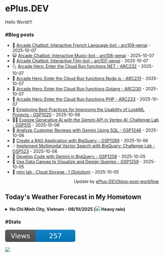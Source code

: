 # ePlus.DEV

Hello World!!!

### #Blog posts

- 🧰 [Arcade Chatbot: Interactive French Language-bot - arc109-genai](https://eplus.dev/arcade-chatbot-interactive-french-language-bot-arc109-genai) - 2025-10-07 
- 😺 [Arcade Chatbot: Interactive Music-bot - arc108-genai](https://eplus.dev/arcade-chatbot-interactive-music-bot-arc108-genai) - 2025-10-07 
- 🗽 [Arcade Chatbot: Interactive Film-bot - arc107-genai](https://eplus.dev/arcade-chatbot-interactive-film-bot-arc107-genai) - 2025-10-07 
- 🌜 [Arcade Hero: Enter the Cloud Run functions NET - ARC232](https://eplus.dev/arcade-hero-enter-the-cloud-run-functions-net-arc232) - 2025-10-07 
- 📝 [Arcade Hero: Enter the Cloud Run functions Node.js - ARC231](https://eplus.dev/arcade-hero-enter-the-cloud-run-functions-nodejs-arc231) - 2025-10-07 
- 🚀 [Arcade Hero: Enter the Cloud Run functions Golang - ARC230](https://eplus.dev/arcade-hero-enter-the-cloud-run-functions-golang-arc230) - 2025-10-07 
- 💼 [Arcade Hero: Enter the Cloud Run functions PHP - ARC233](https://eplus.dev/arcade-hero-enter-the-cloud-run-functions-php-arc233) - 2025-10-07 
- 🦣 [Employing Best Practices for Improving the Usability of LookML Projects - GSP1020](https://eplus.dev/employing-best-practices-for-improving-the-usability-of-lookml-projects-gsp1020-1) - 2025-10-06 
- 👨‍🏫 [Explore Generative AI with the Gemini API in Vertex AI: Challenge Lab - GSP515](https://eplus.dev/explore-generative-ai-with-the-gemini-api-in-vertex-ai-challenge-lab-gsp515) - 2025-10-06 
- 🔭 [Analyze Customer Reviews with Gemini Using SQL - GSP1246](https://eplus.dev/analyze-customer-reviews-with-gemini-using-sql-gsp1246-1) - 2025-10-06 
- 🤡 [Create a RAG Application with BigQuery - GSP1289](https://eplus.dev/create-a-rag-application-with-bigquery-gsp1289) - 2025-10-06 
- 💡 [Implement Multimodal Vector Search with BigQuery: Challenge Lab - GSP523](https://eplus.dev/implement-multimodal-vector-search-with-bigquery-challenge-lab-gsp523) - 2025-10-06 
- 🦣 [Develop Code with Gemini in BigQuery - GSP1258](https://eplus.dev/develop-code-with-gemini-in-bigquery-gsp1258) - 2025-10-05 
- 💪 [Use Data Canvas to Visualize and Design Queries - GSP1259](https://eplus.dev/use-data-canvas-to-visualize-and-design-queries-gsp1259) - 2025-10-05 
- 🤡 [mini lab : Cloud Storage : 1 &lpar;Solution&rpar;](https://eplus.dev/mini-lab-cloud-storage-1-solution) - 2025-10-05 


<div align="right">
    Update by <a target="_blank" href="https://github.com/ePlus-DEV/blog-post-workflow">ePlus-DEV/blog-post-workflow</a>
</div>


## Today's Weather Forecast in My Hometown



<details>
    <summary><b>Ho Chi Minh City, Vietnam - 08/10/2025 (<img src="https://cdn.weatherapi.com/weather/64x64/day/308.png" width="25" /> Heavy rain)</b>
    </summary>

    
<table>
    <tr>
        <th>Hour</th>
        <td>00:00</td><td>01:00</td><td>02:00</td><td>03:00</td><td>04:00</td><td>05:00</td><td>06:00</td><td>07:00</td><td>08:00</td><td>09:00</td><td>10:00</td><td>11:00</td><td>12:00</td><td>13:00</td><td>14:00</td><td>15:00</td><td>16:00</td><td>17:00</td><td>18:00</td><td>19:00</td><td>20:00</td><td>21:00</td><td>22:00</td><td>23:00</td>
    </tr>
    <tr>
        <th>Weather</th>
        <td><img src="https://cdn.weatherapi.com/weather/64x64/night/116.png"></img></td><td><img src="https://cdn.weatherapi.com/weather/64x64/night/116.png"></img></td><td><img src="https://cdn.weatherapi.com/weather/64x64/night/116.png"></img></td><td><img src="https://cdn.weatherapi.com/weather/64x64/night/176.png"></img></td><td><img src="https://cdn.weatherapi.com/weather/64x64/night/176.png"></img></td><td><img src="https://cdn.weatherapi.com/weather/64x64/night/116.png"></img></td><td><img src="https://cdn.weatherapi.com/weather/64x64/day/176.png"></img></td><td><img src="https://cdn.weatherapi.com/weather/64x64/day/263.png"></img></td><td><img src="https://cdn.weatherapi.com/weather/64x64/day/299.png"></img></td><td><img src="https://cdn.weatherapi.com/weather/64x64/day/176.png"></img></td><td><img src="https://cdn.weatherapi.com/weather/64x64/day/176.png"></img></td><td><img src="https://cdn.weatherapi.com/weather/64x64/day/353.png"></img></td><td><img src="https://cdn.weatherapi.com/weather/64x64/day/353.png"></img></td><td><img src="https://cdn.weatherapi.com/weather/64x64/day/353.png"></img></td><td><img src="https://cdn.weatherapi.com/weather/64x64/day/353.png"></img></td><td><img src="https://cdn.weatherapi.com/weather/64x64/day/353.png"></img></td><td><img src="https://cdn.weatherapi.com/weather/64x64/day/353.png"></img></td><td><img src="https://cdn.weatherapi.com/weather/64x64/day/353.png"></img></td><td><img src="https://cdn.weatherapi.com/weather/64x64/night/176.png"></img></td><td><img src="https://cdn.weatherapi.com/weather/64x64/night/176.png"></img></td><td><img src="https://cdn.weatherapi.com/weather/64x64/night/353.png"></img></td><td><img src="https://cdn.weatherapi.com/weather/64x64/night/353.png"></img></td><td><img src="https://cdn.weatherapi.com/weather/64x64/night/176.png"></img></td><td><img src="https://cdn.weatherapi.com/weather/64x64/night/353.png"></img></td>
    </tr>
    <tr>
        <th>Condition</th>
        <td width="200px">Partly Cloudy </td><td width="200px">Partly Cloudy </td><td width="200px">Partly Cloudy </td><td width="200px">Patchy rain nearby</td><td width="200px">Patchy rain nearby</td><td width="200px">Partly Cloudy </td><td width="200px">Patchy rain nearby</td><td width="200px">Patchy light drizzle</td><td width="200px">Moderate rain at times</td><td width="200px">Patchy rain nearby</td><td width="200px">Patchy rain nearby</td><td width="200px">Light rain shower</td><td width="200px">Light rain shower</td><td width="200px">Light rain shower</td><td width="200px">Light rain shower</td><td width="200px">Light rain shower</td><td width="200px">Light rain shower</td><td width="200px">Light rain shower</td><td width="200px">Patchy rain nearby</td><td width="200px">Patchy rain nearby</td><td width="200px">Light rain shower</td><td width="200px">Light rain shower</td><td width="200px">Patchy rain nearby</td><td width="200px">Light rain shower</td>
    </tr>
    <tr>
        <th>Temperature</th>
        <td>25.3 °C</td><td>25.3 °C</td><td>25 °C</td><td>24.8 °C</td><td>27.4 °C</td><td>24.7 °C</td><td>24.8 °C</td><td>26 °C</td><td>26.8 °C</td><td>27.7 °C</td><td>28.9 °C</td><td>29.5 °C</td><td>29.8 °C</td><td>29.3 °C</td><td>29 °C</td><td>29 °C</td><td>28.9 °C</td><td>27.5 °C</td><td>26.4 °C</td><td>25.9 °C</td><td>25.8 °C</td><td>25.4 °C</td><td>25 °C</td><td>24.9 °C</td>
    </tr>
    <tr>
        <th>Wind</th>
        <td>7.9 kph</td><td>7.9 kph</td><td>6.8 kph</td><td>3.6 kph</td><td>3.6 kph</td><td>5 kph</td><td>4.7 kph</td><td>5.8 kph</td><td>5 kph</td><td>4.3 kph</td><td>7.9 kph</td><td>7.9 kph</td><td>6.5 kph</td><td>3.2 kph</td><td>2.2 kph</td><td>1.4 kph</td><td>3.6 kph</td><td>6.8 kph</td><td>7.2 kph</td><td>6.1 kph</td><td>6.8 kph</td><td>7.2 kph</td><td>8.6 kph</td><td>7.6 kph</td>
    </tr>
</table>


<div align="right">
    Updated at: 2025-10-07T21:20:08Z - by <a target="_blank"
        href="https://github.com/ePlus-DEV/weather-forecast">ePlus-DEV/weather-forecast</a>
</div>
</details>


### #Stats

[![Image of counter](https://github.com/ePlus-DEV/view-counter/blob/main/svg/685088620/badge.svg)](https://github.com/ePlus-DEV/view-counter/blob/main/readme/685088620/week.md)

![](https://komarev.com/ghpvc/?username=ePlus-DEV&style=for-the-badge)
